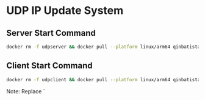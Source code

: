 # UDP IP Update System

## Server Start Command
```bash
docker rm -f udpserver && docker pull --platform linux/arm64 qinbatista/udpserver && docker run -d --platform linux/arm64 --name udpserver --restart=always -p 7171:7171/udp qinbatista/udpserver
```

## Client Start Command
```bash
docker rm -f udpclient && docker pull --platform linux/arm64 qinbatista/udpclient && docker run -d --platform linux/arm64 --name udpclient --restart=always qinbatista/udpclient
```

Note: Replace `